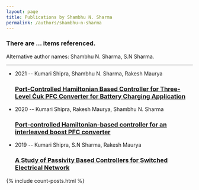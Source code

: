 ```yaml
---
layout: page
title: Publications by Shambhu N. Sharma
permalink: /authors/shambhu-n-sharma
---
```


<h3 id="number-posts">There are ... items referenced.</h3>
<p id='info-authors'>Alternative author names: Shambhu N. Sharma, S.N Sharma.</p>
<hr />
<ul class="post-list">
<li><span class='post-meta'>2021 -- Kumari Shipra, Shambhu N. Sharma, Rakesh Maurya</span><h3><a class='post-link' href="{{ site.baseurl }}/port-controlled-hamiltonian-based-controller-for-three-level-cuk-pfc-converter-for-battery-charging-application">Port-Controlled Hamiltonian Based Controller for Three-Level Ćuk PFC Converter for Battery Charging Application</a></h3></li>
<li><span class='post-meta'>2020 -- Kumari Shipra, Rakesh Maurya, Shambhu N. Sharma</span><h3><a class='post-link' href="{{ site.baseurl }}/port-controlled-hamiltonian-based-controller-for-an-interleaved-boost-pfc-converter">Port‐controlled Hamiltonian‐based controller for an interleaved boost PFC converter</a></h3></li>
<li><span class='post-meta'>2019 -- Kumari Shipra, S.N Sharma, Rakesh Maurya</span><h3><a class='post-link' href="{{ site.baseurl }}/a-study-of-passivity-based-controllers-for-switched-electrical-network">A Study of Passivity Based Controllers for Switched Electrical Network</a></h3></li>

</ul>
{% include count-posts.html %}
